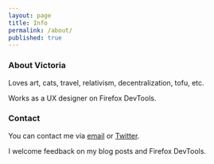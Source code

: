 ```yaml
---
layout: page
title: Info
permalink: /about/
published: true
---
```

### About Victoria

Loves art, cats, travel, relativism, decentralization, tofu, etc. 

Works as a UX designer on Firefox DevTools.



### Contact

You can contact me via [email](mailto:violasong@gmail.com) or [Twitter](http://twitter.com/violasong). 

I welcome feedback on my blog posts and Firefox DevTools.
